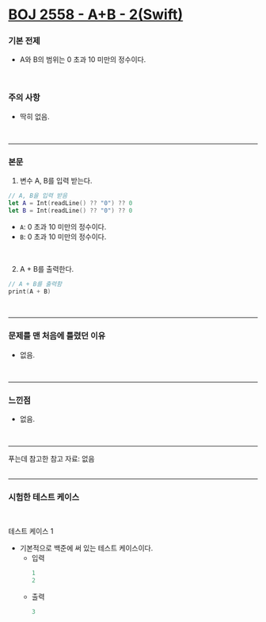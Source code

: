 # [BOJ 2558 - A+B - 2(Swift)](https://www.acmicpc.net/problem/2558)

### 기본 전제<br/>
 - A와 B의 범위는 0 초과 10 미만의 정수이다.<br/>
<br/>

### 주의 사항<br/>
 - 딱히 없음.<br/>
<br/>

---
### 본문<br/>

1. 변수 A, B를 입력 받는다.<br/>
```Swift
// A, B을 입력 받음
let A = Int(readLine() ?? "0") ?? 0
let B = Int(readLine() ?? "0") ?? 0
```
 - `A`: 0 초과 10 미만의 정수이다.<br/>
 - `B`: 0 초과 10 미만의 정수이다.<br/>
 <br/>

2. A + B를 출력한다.<br/>
```Swift
// A + B를 출력함
print(A + B)
```
<br/>

---
### 문제를 맨 처음에 틀렸던 이유<br/>
- 없음.<br/>
<br/>

---
### 느낀점<br/>
- 없음.<br/>
<br/>

--- 
푸는데 참고한 참고 자료: 없음<br/>
<br/>

---
### 시험한 테스트 케이스
<br/>

테스트 케이스 1<br/>
- 기본적으로 백준에 써 있는 테스트 케이스이다.<br/>
    - 입력
        ```Swift
        1
        2
        ```
    - 출력
        ```Swift
        3
        ```
<br/>
